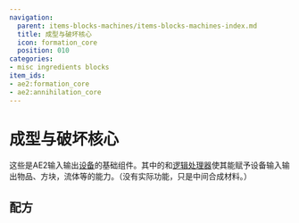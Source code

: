 ```yaml
---
navigation:
  parent: items-blocks-machines/items-blocks-machines-index.md
  title: 成型与破坏核心
  icon: formation_core
  position: 010
categories:
- misc ingredients blocks
item_ids:
- ae2:formation_core
- ae2:annihilation_core
---
```


# 成型与破坏核心

<Row>
  <ItemImage id="formation_core" scale="4" />

  <ItemImage id="annihilation_core" scale="4" />
</Row>

这些是AE2输入输出[设备](../ae2-mechanics/devices.md)的基础组件。其中的<ItemLink id="fluix_crystal" />和[逻辑处理器](processors.md)使其能赋予设备输入输出物品、方块，流体等的能力。（没有实际功能，只是中间合成材料。）

## 配方

<RecipeFor id="formation_core" />

<RecipeFor id="annihilation_core" />
